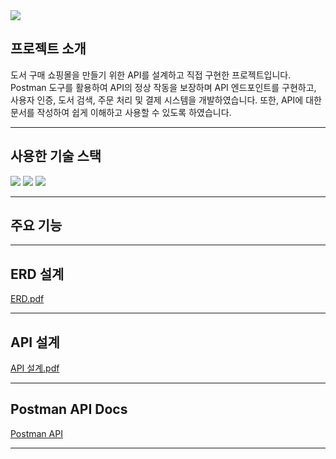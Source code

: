 <img src="https://capsule-render.vercel.app/api?type=waving&color=auto&height=200&section=header&text=도서구매%20쇼핑몰%20API&fontSize=50" />


## 프로젝트 소개
도서 구매 쇼핑몰을 만들기 위한 API를 설계하고 직접 구현한 프로젝트입니다.
Postman 도구를 활용하여 API의 정상 작동을 보장하며 API 엔드포인트를 구현하고, 사용자 인증, 도서 검색, 주문 처리 및 결제 시스템을 개발하였습니다.
또한, API에 대한 문서를 작성하여 쉽게 이해하고 사용할 수 있도록 하였습니다.
* * *


## 사용한 기술	스택
<img src="https://img.shields.io/badge/JavaScript-F7DF1E?style=flat&logo=JavaScript&logoColor=white" />
  <img src="https://img.shields.io/badge/Express-000000?style=flat&logo=Express&logoColor=white" />
  <img src="https://img.shields.io/badge/MariaDB-003545?style=flat&logo=MariaDB&logoColor=white" />

* * *


## 주요 기능

* * *

## ERD 설계
[ERD.pdf](https://github.com/dlalstlr12/Book-shopping-mall/files/14491268/Book.Shop.ERD.pdf)
* * *
## API 설계
[API 설계.pdf](https://github.com/dlalstlr12/Book-shopping-mall/files/14491272/API.pdf)
* * *
## Postman API Docs
[Postman API](https://documenter.getpostman.com/view/21153439/2sA3QpAsR8)
* * *

